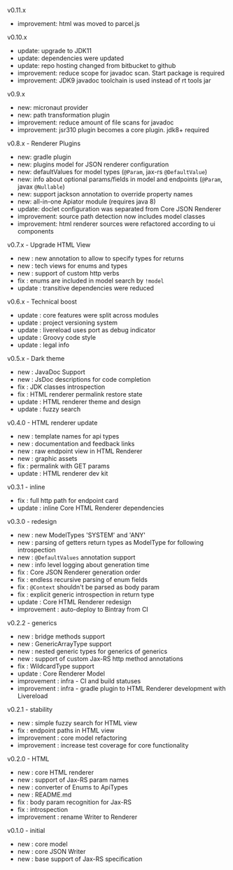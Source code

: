 v0.11.x

- improvement: html was moved to parcel.js

v0.10.x

- update: upgrade to JDK11
- update: dependencies were updated
- update: repo hosting changed from bitbucket to github
- improvement: reduce scope for javadoc scan. Start package is required
- improvement: JDK9 javadoc toolchain is used instead of rt tools jar

v0.9.x 

- new: micronaut provider
- new: path transformation plugin
- improvement: reduce amount of file scans for javadoc 
- improvement: jsr310 plugin becomes a core plugin. jdk8+ required

v0.8.x - Renderer Plugins

- new: gradle plugin
- new: plugins model for JSON renderer configuration
- new: defaultValues for model types (`@Param`, jax-rs `@DefaultValue`)
- new: info about optional params/fields in model and endpoints (`@Param`, javax `@Nullable`)   
- new: support jackson annotation to override property names
- new: all-in-one Apiator module (requires java 8)
- update: doclet configuration was separated from Core JSON Renderer
- improvement: source path detection now includes model classes
- improvement: html renderer sources were refactored according to ui components 

v0.7.x - Upgrade HTML View

- new : new annotation to allow to specify types for returns
- new : tech views for enums and types
- new : support of custom http verbs
- fix : enums are included in model search by `!model`
- update : transitive dependencies were reduced

v0.6.x - Technical boost

- update : core features were split across modules
- update : project versioning system
- update : livereload uses port as debug indicator
- update : Groovy code style
- update : legal info 

v0.5.x - Dark theme

- new : JavaDoc Support
- new : JsDoc descriptions for code completion 
- fix : JDK classes introspection
- fix : HTML renderer permalink restore state
- update : HTML renderer theme and design
- update : fuzzy search

v0.4.0 - HTML renderer update

- new : template names for api types
- new : documentation and feedback links
- new : raw endpoint view in HTML Renderer
- new : graphic assets
- fix : permalink with GET params
- update : HTML renderer dev kit

v0.3.1 - inline

- fix : full http path for endpoint card
- update : inline Core HTML Renderer dependencies

v0.3.0 - redesign

- new : new ModelTypes 'SYSTEM' and 'ANY'
- new : parsing of getters return types as ModelType for following introspection
- new : `@DefaultValues` annotation support
- new : info level logging about generation time 
- fix : Core JSON Renderer generation order
- fix : endless recursive parsing of enum fields
- fix : `@Context` shouldn't be parsed as body param
- fix : explicit generic introspection in return type
- update : Core HTML Renderer redesign
- improvement : auto-deploy to Bintray from CI 

v0.2.2 - generics 

- new : bridge methods support
- new : GenericArrayType support  
- new : nested generic types for generics of generics
- new : support of custom Jax-RS http method annotations 
- fix : WildcardType support
- update : Core Renderer Model
- improvement : infra - CI and build statuses
- improvement : infra - gradle plugin to HTML Renderer development with Livereload

v0.2.1 - stability

- new : simple fuzzy search for HTML view
- fix : endpoint paths in HTML view
- improvement : core model refactoring
- improvement : increase test coverage for core functionality

v0.2.0 - HTML

- new : core HTML renderer
- new : support of Jax-RS param names
- new : converter of Enums to ApiTypes
- new : README.md
- fix : body param recognition for Jax-RS
- fix : introspection 
- improvement : rename Writer to Renderer

v0.1.0 - initial

- new : core model
- new : core JSON Writer
- new : base support of Jax-RS specification
